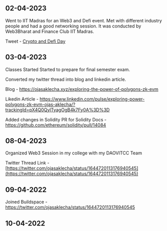 ## 02-04-2023

Went to IIT Madras for an Web3 and Defi event. Met with different industry people and had a good networking session. 
It was conducted by Web3Bharat and Finance Club IIT Madras.

Tweet - [Crypto and Defi Day](https://twitter.com/ojasaklecha/status/1642724140330409986)

## 03-04-2023

Classes Started Started to prepare for final semester exam.

Converted my twitter thread into blog and linkedin article.

Blog - 
https://ojasaklecha.xyz/exploring-the-power-of-polygons-zk-evm

Likedin Article - 
https://www.linkedin.com/pulse/exploring-power-polygons-zk-evm-ojas-aklecha/?trackingId=pX4Q0QylTyagOgB4k7Fy0A%3D%3D

Added changes in Solidity PR for Solidity Docs - 
https://github.com/ethereum/solidity/pull/14084

## 08-04-2023

Organized Web3 Session in my college with my DAOVITCC Team

Twitter Thread Link - [https://twitter.com/ojasaklecha/status/1644720113176940545](https://twitter.com/ojasaklecha/status/1644720113176940545)

## 09-04-2022

Joined Buildspace - https://twitter.com/ojasaklecha/status/1644720113176940545

## 10-04-2022
